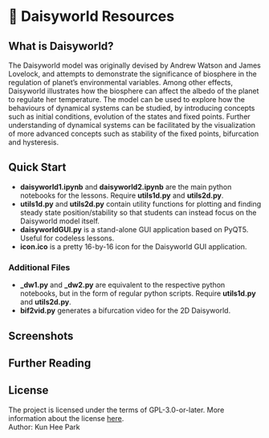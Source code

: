 # 🌼 Daisyworld Resources

## What is Daisyworld?
The Daisyworld model was originally devised by Andrew Watson and James Lovelock, and attempts to demonstrate the significance of biosphere in the regulation of planet’s environmental variables. Among other effects, Daisyworld illustrates how the biosphere can affect the albedo of the planet to regulate her temperature. The model can be used to explore how the behaviours of dynamical systems can be studied, by introducing concepts such as initial conditions, evolution of the states and fixed points. Further understanding of dynamical systems can be facilitated by the visualization of more advanced concepts such as stability of the fixed points, bifurcation and hysteresis.

## Quick Start
- **daisyworld1.ipynb** and **daisyworld2.ipynb** are the main python notebooks for the lessons. Require **utils1d.py** and **utils2d.py**.
- **utils1d.py** and **utils2d.py** contain utility functions for plotting and finding steady state position/stability so that students can instead focus on the Daisyworld model itself.
- **daisyworldGUI.py** is a stand-alone GUI application based on PyQT5. Useful for codeless lessons.
- **icon.ico** is a pretty 16-by-16 icon for the Daisyworld GUI application.

### Additional Files
- **_dw1.py** and **_dw2.py** are equivalent to the respective python notebooks, but in the form of regular python scripts. Require **utils1d.py** and **utils2d.py**.
- **bif2vid.py** generates a bifurcation video for the 2D Daisyworld.

## Screenshots

## Further Reading

## License
The project is licensed under the terms of GPL-3.0-or-later. More information about the license [here](https://www.gnu.org/licenses/).\
Author: Kun Hee Park